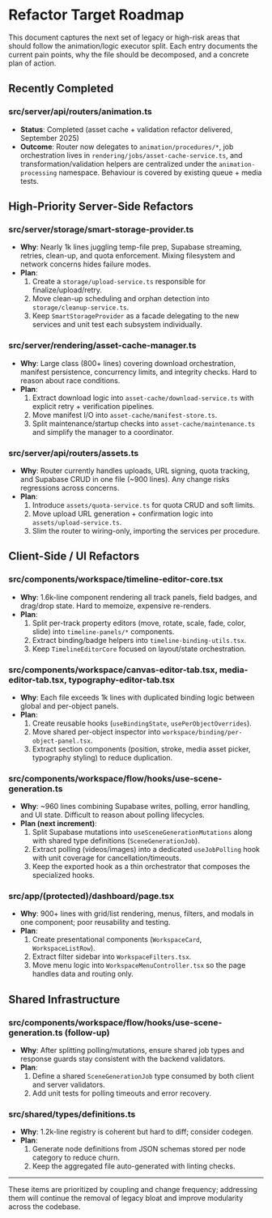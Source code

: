 # Refactor Target Roadmap

This document captures the next set of legacy or high-risk areas that should follow the animation/logic executor split. Each entry documents the current pain points, why the file should be decomposed, and a concrete plan of action.

## Recently Completed

### src/server/api/routers/animation.ts
- **Status**: Completed (asset cache + validation refactor delivered, September 2025)
- **Outcome**: Router now delegates to `animation/procedures/*`, job orchestration lives in `rendering/jobs/asset-cache-service.ts`, and transformation/validation helpers are centralized under the `animation-processing` namespace. Behaviour is covered by existing queue + media tests.

## High-Priority Server-Side Refactors

### src/server/storage/smart-storage-provider.ts
- **Why**: Nearly 1k lines juggling temp-file prep, Supabase streaming, retries, clean-up, and quota enforcement. Mixing filesystem and network concerns hides failure modes.
- **Plan**:
  1. Create a `storage/upload-service.ts` responsible for finalize/upload/retry.
  2. Move clean-up scheduling and orphan detection into `storage/cleanup-service.ts`.
  3. Keep `SmartStorageProvider` as a facade delegating to the new services and unit test each subsystem individually.

### src/server/rendering/asset-cache-manager.ts
- **Why**: Large class (800+ lines) covering download orchestration, manifest persistence, concurrency limits, and integrity checks. Hard to reason about race conditions.
- **Plan**:
  1. Extract download logic into `asset-cache/download-service.ts` with explicit retry + verification pipelines.
  2. Move manifest I/O into `asset-cache/manifest-store.ts`.
  3. Split maintenance/startup checks into `asset-cache/maintenance.ts` and simplify the manager to a coordinator.

### src/server/api/routers/assets.ts
- **Why**: Router currently handles uploads, URL signing, quota tracking, and Supabase CRUD in one file (~900 lines). Any change risks regressions across concerns.
- **Plan**:
  1. Introduce `assets/quota-service.ts` for quota CRUD and soft limits.
  2. Move upload URL generation + confirmation logic into `assets/upload-service.ts`.
  3. Slim the router to wiring-only, importing the services per procedure.

## Client-Side / UI Refactors

### src/components/workspace/timeline-editor-core.tsx
- **Why**: 1.6k-line component rendering all track panels, field badges, and drag/drop state. Hard to memoize, expensive re-renders.
- **Plan**:
  1. Split per-track property editors (move, rotate, scale, fade, color, slide) into `timeline-panels/*` components.
  2. Extract binding/badge helpers into `timeline-binding-utils.tsx`.
  3. Keep `TimelineEditorCore` focused on layout/state orchestration.

### src/components/workspace/canvas-editor-tab.tsx, media-editor-tab.tsx, typography-editor-tab.tsx
- **Why**: Each file exceeds 1k lines with duplicated binding logic between global and per-object panels.
- **Plan**:
  1. Create reusable hooks (`useBindingState`, `usePerObjectOverrides`).
  2. Move shared per-object inspector into `workspace/binding/per-object-panel.tsx`.
  3. Extract section components (position, stroke, media asset picker, typography styling) to reduce duplication.

### src/components/workspace/flow/hooks/use-scene-generation.ts
- **Why**: ~960 lines combining Supabase writes, polling, error handling, and UI state. Difficult to reason about polling lifecycles.
- **Plan (next increment)**:
  1. Split Supabase mutations into `useSceneGenerationMutations` along with shared type definitions (`SceneGenerationJob`).
  2. Extract polling (videos/images) into a dedicated `useJobPolling` hook with unit coverage for cancellation/timeouts.
  3. Keep the exported hook as a thin orchestrator that composes the specialized hooks.

### src/app/(protected)/dashboard/page.tsx
- **Why**: 900+ lines with grid/list rendering, menus, filters, and modals in one component; poor reusability and testing.
- **Plan**:
  1. Create presentational components (`WorkspaceCard`, `WorkspaceListRow`).
  2. Extract filter sidebar into `WorkspaceFilters.tsx`.
  3. Move menu logic into `WorkspaceMenuController.tsx` so the page handles data and routing only.

## Shared Infrastructure

### src/components/workspace/flow/hooks/use-scene-generation.ts (follow-up)
- **Why**: After splitting polling/mutations, ensure shared job types and response guards stay consistent with the backend validators.
- **Plan**:
  1. Define a shared `SceneGenerationJob` type consumed by both client and server validators.
  2. Add unit tests for polling timeouts and error recovery.

### src/shared/types/definitions.ts
- **Why**: 1.2k-line registry is coherent but hard to diff; consider codegen.
- **Plan**:
  1. Generate node definitions from JSON schemas stored per node category to reduce churn.
  2. Keep the aggregated file auto-generated with linting checks.

---
These items are prioritized by coupling and change frequency; addressing them will continue the removal of legacy bloat and improve modularity across the codebase.

